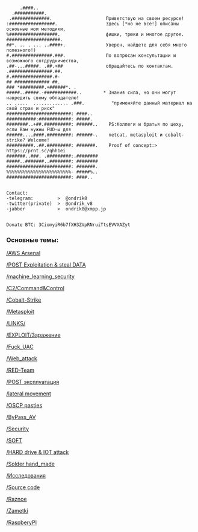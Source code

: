 <!-- Global site tag (gtag.js) - Google Analytics -->
<script async src="https://www.googletagmanager.com/gtag/js?id=UA-160606548-1"></script>
<script>
  window.dataLayer = window.dataLayer || [];
  function gtag(){dataLayer.push(arguments);}
  gtag('js', new Date());

  gtag('config', 'UA-160606548-1');
</script>
```text

     .####..                      
  .###########.                   
 .##############.                    Приветствую на своем ресурсе!
:#################.                  Здесь [*но не все!] описаны основные мои методики, 
%##################.                 фишки, трюки и многое другое.
####################.              
##*. .. . ... ..####+.               Уверен, найдете для себя много полезного!)
#.###############.###.               По вопросам консультации и возможного сотдрудничества,
.##-...#####. .##.+##                обращайтесь по контактам.
.################.##.             
#.###############.#-               
## ############# ##.               
### *#########.+######*. .      
#####..#####.-############..        * Знания сила, но они могут навредить свому обладателю!
.. .....  ............. .###.          "применяйте данный материал на свой страх и риск"
########################: ####..    
###########:############: #####.    
########..+##.##########: ######..    PS:Коллеги и братья по цеху, если Вам нужны FUD-ы для
######....####.#########: ######-.    netcat, metasploit и cobalt-strike? Welcome!
##########..##.#########: #######.    Proof of concept:> https://prnt.sc/qhh1ei
#######..###. .#########:.########  
#####..#######..########: ########  
########################: #######.  
%%%%%%%%%%%%%%%%%%%%%%%%- #####%..  
########################: ####..    
     
     
Contact:
-telegram:         >  @ondrik8
-twitter(private)  >  @ondrik_v8
-jabber            >  ondrik8@xmpp.jp                                                          


Donate BTC: 3CiomyiR6b7fXH3ZVpRNruiTtsEVVXAZyt

```




### Основные темы: 

[/AWS Arsenal](https://github.com/stuhirst/awssecurity/blob/master/arsenal.md)

[/POST Exploitation & steal DATA](https://ondrik8.github.io/POST_EXPL./)

[/machine_learning_security](https://github.com/13o-bbr-bbq/machine_learning_security/tree/master/DeepExploit)

[/C2/Command&Control](https://ondrik8.github.io/C2/)

[/Cobalt-Strike](https://github.com/zer0yu/Awesome-CobaltStrike)

[/Metasploit](https://ondrik8.github.io/metasploit/)

[/LINKS/](https://ondrik8.github.io/Links/)

[/EXPLOIT/Заражение](https://ondrik8.github.io/exploit/)

[/Fuck_UAC](https://ondrik8.github.io/Fuck_UAC)

[/Web_attack](https://ondrik8.github.io/Web_attack/)

[/RED-Team](https://ondrik8.github.io/RED-Team)

[/POST эксплуатация](https://ondrik8.github.io/Post_exploit/)

[/lateral movement](https://ondrik8.github.io/lateral_movement/)

[/OSCP pasties](https://ondrik8.github.io/OSCP_note/)

[/ByPass_AV](https://ondrik8.github.io/byPass_AV/)

[/Security](https://ondrik8.github.io/-Security/)

[/SOFT](https://ondrik8.github.io/soft/)

[/HARD drive & IOT attack](https://ondrik8.github.io/HARD_device_attack/)

[/Solder hand_made](https://github.com/Ondrik8/blog.github.io/edit/master/README.md)

[/Исcледования](https://mrxn.net/hacktools/655.html)

[/Source code](https://github.com/alphaSeclab/awesome-rat/blob/master/Readme_en.md)

[/Raznoe](https://github.com/trimstray/the-book-of-secret-knowledge)

[/Zametki](https://ondrik8.github.io/zametki/)

[/RaspberyPI](https://github.com/thibmaek/awesome-raspberry-pi)

